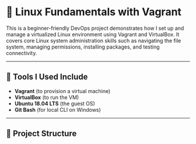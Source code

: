 # 🐧 Linux Fundamentals with Vagrant

This is a beginner-friendly DevOps project demonstrates how I set up and manage a virtualized Linux environment using Vagrant and VirtualBox. It covers core Linux system administration skills such as navigating the file system, managing permissions, installing packages, and testing connectivity.

---

## 🧰 Tools I Used Include

- **Vagrant** (to provision a virtual machine)
- **VirtualBox** (to run the VM)
- **Ubuntu 18.04 LTS** (the guest OS)
- **Git Bash** (for local CLI on Windows)

---

## 📁 Project Structure

